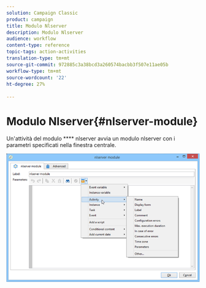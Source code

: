 ```yaml
---
solution: Campaign Classic
product: campaign
title: Modulo Nlserver
description: Modulo Nlserver
audience: workflow
content-type: reference
topic-tags: action-activities
translation-type: tm+mt
source-git-commit: 972885c3a38bcd3a260574bacbb3f507e11ae05b
workflow-type: tm+mt
source-wordcount: '22'
ht-degree: 27%

---
```



# Modulo Nlserver{#nlserver-module}

Un&#39;attività del modulo **** nlserver avvia un modulo nlserver con i parametri specificati nella finestra centrale.

![](assets/nlserver_module_edit.png)

